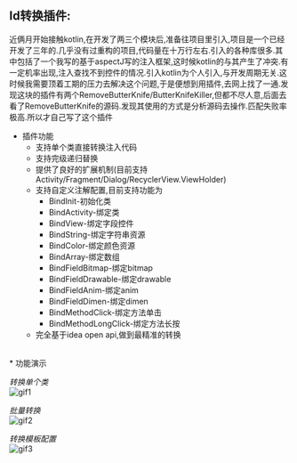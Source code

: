 Id转换插件:
--
近俩月开始接触kotlin,在开发了两三个模块后,准备往项目里引入,项目是一个已经开发了三年的.几乎没有过重构的项目,代码量在十万行左右.引入的各种库很多.其中包括了一个我写的基于aspectJ写的注入框架,这时候kotlin的与其产生了冲突.有一定机率出现,注入查找不到控件的情况.引入kotlin为个人引入,与开发周期无关.这时候我需要顶着工期的压力去解决这个问题,于是便想到用插件,去网上找了一通.发现这块的插件有两个RemoveButterKnife/ButterKnifeKiller,但都不尽人意,后面去看了RemoveButterKnife的源码.发现其使用的方式是分析源码去操作.匹配失败率极高.所以才自己写了这个插件

* 插件功能
	* 支持单个类直接转换注入代码
	* 支持完级递归替换
	* 提供了良好的扩展机制(目前支持Activity/Fragment/Dialog/RecyclerView.ViewHolder)
	* 支持自定义注解配置,目前支持功能为
		* BindInit-初始化类
		* BindActivity-绑定类
   		* BindView-绑定字段控件
   		* BindString-绑定字符串资源
   		* BindColor-绑定颜色资源
		* BindArray-绑定数组
		* BindFieldBitmap-绑定bitmap
		* BindFieldDrawable-绑定drawable
		* BindFieldAnim-绑定anim
		* BindFieldDimen-绑定dimen
		* BindMethodClick-绑定方法单击
		* BindMethodLongClick-绑定方法长按
	* 完全基于idea open api,做到最精准的转换

</br>
* 功能演示</br>

*转换单个类*</br>
![gif1](https://raw.githubusercontent.com/momodae/ConvertInject/master/gif/2017062912321755666gif1.gif)

*批量转换*</br>
![gif2](https://raw.githubusercontent.com/momodae/ConvertInject/master/gif/2017062912315656357gif2.gif)

*转换模板配置*</br>
![gif3](https://raw.githubusercontent.com/momodae/ConvertInject/master/gif/2017062912310225161gif3.gif)
	
